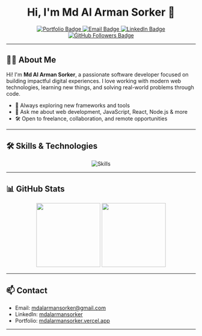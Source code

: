 <!--
    Inspired by https://mdalarmansorker.vercel.app
    Designed with modern, clean sections and interactive badges.
-->

<h1 align="center">Hi, I'm Md Al Arman Sorker 👋</h1>
<p align="center">
  <a href="https://mdalarmansorker.vercel.app" target="_blank">
    <img src="https://img.shields.io/badge/Portfolio-mdalarmansorker.vercel.app-1DA1F2?style=for-the-badge&logo=vercel&logoColor=white" alt="Portfolio Badge"/>
  </a>
  <a href="mailto:mdalarmansorker@gmail.com">
    <img src="https://img.shields.io/badge/Email-mdalarmansorker@gmail.com-EA4335?style=for-the-badge&logo=gmail&logoColor=white" alt="Email Badge"/>
  </a>
  <a href="https://www.linkedin.com/in/mdalarmansorker/" target="_blank">
    <img src="https://img.shields.io/badge/LinkedIn-mdalarmansorker-0A66C2?style=for-the-badge&logo=linkedin&logoColor=white" alt="LinkedIn Badge"/>
  </a>
  <a href="https://github.com/mdalarmansorker" target="_blank">
    <img src="https://img.shields.io/github/followers/mdalarmansorker?style=for-the-badge&logo=github" alt="GitHub Followers Badge"/>
  </a>
</p>

---

## 👨‍💻 About Me

Hi! I'm **Md Al Arman Sorker**, a passionate software developer focused on building impactful digital experiences. I love working with modern web technologies, learning new things, and solving real-world problems through code.

- 🌱 Always exploring new frameworks and tools
- 💬 Ask me about web development, JavaScript, React, Node.js & more
- 🛠️ Open to freelance, collaboration, and remote opportunities

---

## 🛠️ Skills & Technologies

<p align="center">
  <img src="https://skillicons.dev/icons?i=js,ts,react,nextjs,nodejs,express,mongodb,postgres,tailwindcss,html,css,git,github,docker,vercel,figma" alt="Skills" />
</p>

---

## 📊 GitHub Stats

<p align="center">
  <img src="https://github-readme-stats.vercel.app/api?username=mdalarmansorker&show_icons=true&theme=radical" height="170"/>
  <img src="https://github-readme-stats.vercel.app/api/top-langs/?username=mdalarmansorker&layout=compact&theme=radical" height="170"/>
</p>

---

## 📫 Contact

- Email: [mdalarmansorker@gmail.com](mailto:mdalarmansorker@gmail.com)
- LinkedIn: [mdalarmansorker](https://www.linkedin.com/in/mdalarmansorker/)
- Portfolio: [mdalarmansorker.vercel.app](https://mdalarmansorker.vercel.app)

---
